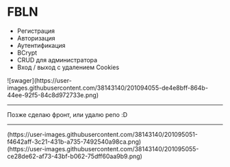 # FBLN
<ul>
<li>
Регистрация
</li>
<li>
Авторизация
</li>
<li>
Аутентификация
</li>
<li>
BCrypt
</li>
<li>
CRUD для администратора
</li>
<li>
Вход / выход с удалением Cookies
</li>
</ul>
![swager](https://user-images.githubusercontent.com/38143140/201094055-de4e8bff-864b-44ee-92f5-84c8d972733e.png)
<hr>
Позже сделаю фронт, или удалю репо :D 
<hr>
(https://user-images.githubusercontent.com/38143140/201095051-f4642aff-3c21-431b-a735-7492540a98ca.png)
<br>
(https://user-images.githubusercontent.com/38143140/201095055-ce28de62-af73-43bf-b062-75dff60aa9b9.png)
